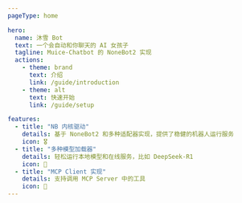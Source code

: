```yaml
---
pageType: home

hero:
  name: 沐雪 Bot
  text: 一个会自动和你聊天的 AI 女孩子
  tagline: Muice-Chatbot 的 NoneBot2 实现
  actions:
    - theme: brand
      text: 介绍
      link: /guide/introduction
    - theme: alt
      text: 快速开始
      link: /guide/setup

features:
  - title: "NB 内核驱动"
    details: 基于 NoneBot2 和多种适配器实现，提供了稳健的机器人运行服务
    icon: 🎖️
  - title: "多种模型加载器"
    details: 轻松运行本地模型和在线服务，比如 DeepSeek-R1
    icon: 🚀
  - title: "MCP Client 实现"
    details: 支持调用 MCP Server 中的工具
    icon: 📃
---
```

